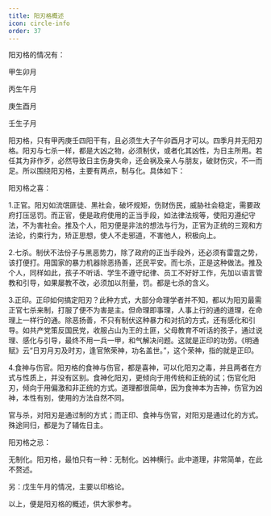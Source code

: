 ```yaml
---
title: 阳刃格概述
icon: circle-info
order: 37
---
```



阳刃格的情况有：

甲生卯月

丙生午月

庚生酉月

壬生子月

阳刃格，只有甲丙庚壬四阳干有，且必须生大子午卯酉月才可以。四季月并无阳刃格。阳刃与七杀一样，都是大凶之物，必须制伏，或者化其凶性，为日主所用。若任其为非作歹，必然导致日主伤身失命，还会祸及亲人与朋友，破财伤灾，不一而足。所以围绕阳刃格，主要有两点，制与化。具体如下：

阳刃格之喜：

1.正官。阳刃如流氓匪徒、黑社会，破坏规矩，伤财伤民，威胁社会稳定，需要政府打压惩罚。而正官，便是政府使用的正当手段，如法律法规等，使阳刃遵纪守法，不为害社会。推及个人，阳刃便是非法的想法与行为，正官为正统的三观和方法论，约束行为，矫正思想，使人不走邪道，不害他人，积极向上。

2.七杀。制伏不法份子与黑恶势力，除了政府的正当手段外，还必须有雷霆之势，该打便打。用国家的暴力机器除恶扬善，还民平安。而七杀，正是这种做法。推及个人，同样如此，孩子不听话、学生不遵守纪律、员工不好好工作，先加以语言管教和引导，如果屡教不改，必须加以剂量，罚。都是七杀的含义。

3.正印。正印如何搞定阳刃？此种方式，大部分命理学者并不知，都以为阳刃最需正官七杀来制，打服了便不为害是主。但命理即事理，人事上行的通的道理，在命理上一样行的通。除恶扬善，不只有制伏这种暴力和对抗的方式，还有感化和引导。如共产党策反国民党，收服占山为王的土匪，父母教育不听话的孩子，通过说理、感化与引导，最终不用一兵一甲，和气解决问题。这就是正印的功劳。《明通赋》云“日刃月刃及时刃，逢官煞荣神，功名盖世。”，这个荣神，指的就是正印。

4.食神与伤官。阳刃格的食神与伤官，都是喜神，可以化阳刃之毒，并且两者在方式与性质上，并没有区别。食神化阳刃，更倾向于用传统和正统的试；伤官化阳刃，倾向于用偏激和非正统的方式。道理都很简单，因为食神本为吉神，伤官为凶神，本性有别，使用的方法自然不同。

官与杀，对阳刃是通过制的方式；而正印、食神与伤官，对阳刃是通过化的方式。殊途同归，都是为了辅佐日主。

阳刃格之忌：

无制化。阳刃格，最怕只有一种：无制化。凶神横行。此中道理，非常简单，在此不赘述。

另：戊生午月的情况，主要以印格论。

以上，便是阳刃格的概述，供大家参考。

